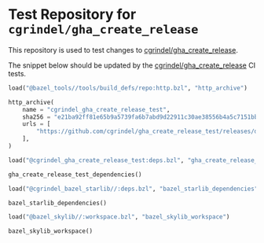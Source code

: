 # Test Repository for `cgrindel/gha_create_release`

This repository is used to test changes to
[cgrindel/gha_create_release](https://github.com/cgrindel/gha_create_release).

The snippet below should be updated by the [cgrindel/gha_create_release](https://github.com/cgrindel/gha_create_release)
CI tests.

<!-- BEGIN WORKSPACE SNIPPET -->
```python
load("@bazel_tools//tools/build_defs/repo:http.bzl", "http_archive")

http_archive(
    name = "cgrindel_gha_create_release_test",
    sha256 = "e21ba92ff81e65b9a5739fa6b7abd9d22911c30ae38556b4a5c7151bbfdf3d02",
    urls = [
        "https://github.com/cgrindel/gha_create_release_test/releases/download/v999.0.0-8251142419-1/repo_name.v999.0.0-8251142419-1.tar.gz",
    ],
)

load("@cgrindel_gha_create_release_test:deps.bzl", "gha_create_release_test_dependencies")

gha_create_release_test_dependencies()

load("@cgrindel_bazel_starlib//:deps.bzl", "bazel_starlib_dependencies")

bazel_starlib_dependencies()

load("@bazel_skylib//:workspace.bzl", "bazel_skylib_workspace")

bazel_skylib_workspace()
```
<!-- END WORKSPACE SNIPPET -->
